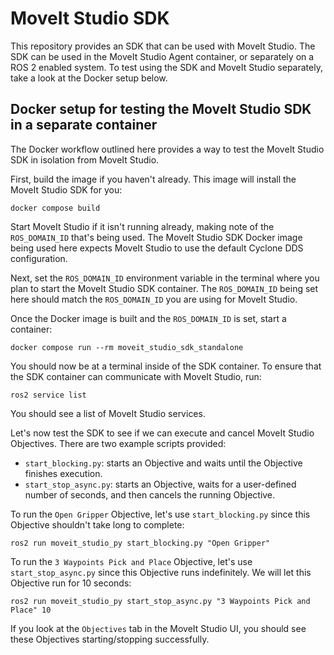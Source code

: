 # MoveIt Studio SDK

This repository provides an SDK that can be used with MoveIt Studio.
The SDK can be used in the MoveIt Studio Agent container, or separately on a ROS 2 enabled system.
To test using the SDK and MoveIt Studio separately, take a look at the Docker setup below.

## Docker setup for testing the MoveIt Studio SDK in a separate container

The Docker workflow outlined here provides a way to test the MoveIt Studio SDK in isolation from MoveIt Studio.

First, build the image if you haven't already.
This image will install the MoveIt Studio SDK for you:

```
docker compose build
```

Start MoveIt Studio if it isn't running already, making note of the `ROS_DOMAIN_ID` that's being used.
The MoveIt Studio SDK Docker image being used here expects MoveIt Studio to use the default Cyclone DDS configuration.

Next, set the `ROS_DOMAIN_ID` environment variable in the terminal where you plan to start the MoveIt Studio SDK container.
The `ROS_DOMAIN_ID` being set here should match the `ROS_DOMAIN_ID` you are using for MoveIt Studio.

Once the Docker image is built and the `ROS_DOMAIN_ID` is set, start a container:

```
docker compose run --rm moveit_studio_sdk_standalone
```

You should now be at a terminal inside of the SDK container.
To ensure that the SDK container can communicate with MoveIt Studio, run:

```
ros2 service list
```

You should see a list of MoveIt Studio services.

Let's now test the SDK to see if we can execute and cancel MoveIt Studio Objectives.
There are two example scripts provided:
* `start_blocking.py`: starts an Objective and waits until the Objective finishes execution.
* `start_stop_async.py`: starts an Objective, waits for a user-defined number of seconds, and then cancels the running Objective.

To run the `Open Gripper` Objective, let's use `start_blocking.py` since this Objective shouldn't take long to complete:

```
ros2 run moveit_studio_py start_blocking.py "Open Gripper"
```

To run the `3 Waypoints Pick and Place` Objective, let's use `start_stop_async.py` since this Objective runs indefinitely.
We will let this Objective run for 10 seconds:

```
ros2 run moveit_studio_py start_stop_async.py "3 Waypoints Pick and Place" 10
```

If you look at the `Objectives` tab in the MoveIt Studio UI, you should see these Objectives starting/stopping successfully.

